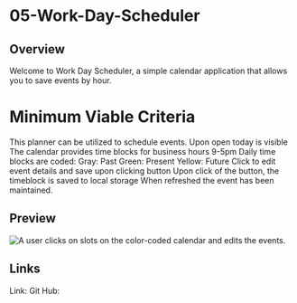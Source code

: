 # 05-Work-Day-Scheduler

## Overview
Welcome to Work Day Scheduler, a simple calendar application that allows you to save events by hour.

# Minimum Viable Criteria 
This planner can be utilized to schedule events.
Upon open today is visible
The calendar provides time blocks for business hours 9-5pm
Daily time blocks are coded:
Gray: Past
Green: Present
Yellow: Future 
Click to edit event details and save upon clicking button
Upon click of the button, the timeblock is saved to local storage
When refreshed the event has been maintained.

## Preview
![A user clicks on slots on the color-coded calendar and edits the events.](./Assets/05-third-party-apis-homework-demo.gif)


## Links
Link:
Git Hub: 
